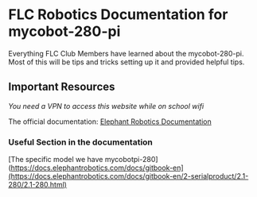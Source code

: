 # FLC Robotics Documentation for mycobot-280-pi 
Everything FLC Club Members have learned about the mycobot-280-pi. Most of this will be tips and tricks setting up it and provided helpful tips. 

## Important Resources 
*You need a VPN to access this website while on school wifi*

The official documentation: [Elephant Robotics Documentation](https://docs.elephantrobotics.com/docs/gitbook-en)

### Useful Section in the documentation 
[The specific model we have mycobotpi-280](https://docs.elephantrobotics.com/docs/gitbook-en](https://docs.elephantrobotics.com/docs/gitbook-en/2-serialproduct/2.1-280/2.1-280.html)

